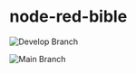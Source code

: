 # node-red-bible

![Develop Branch](https://github.com/sugarlata/node-red-bible/actions/workflows/develop-test.yml/badge.svg?branch=develop)

![Main Branch](https://github.com/sugarlata/node-red-bible/actions/workflows/main-test.yml/badge.svg?branch=main)
